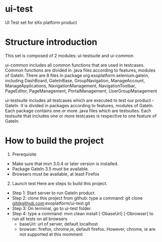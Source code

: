 ui-test
=======

UI Test set for eXo platform product

Structure introduction
==================
This set is composed of 2 modules: ui-testsuite and ui-common

ui-common includes all common functions that are used in testcases. Common functions are divided in .java files according to features, modules of GateIn. There are 8 files in package org.exoplatform.selenium.gatein, including DashBoard, GateInBase, GroupNavigation, ManageAccount, ManageApplications, NavigationManagement, NavigationToolbar, PageEditor, PageManagement, PortalManagement, UserGroupManagement

ui-testsuite includes all testcases which are executed to test our product - GateIn. It is divided in packages according to features, modules of GateIn. Each package contains one or more .java files  which are testsuites. Each testsuite that includes one or more testcases is respective to one feature of GateIn.

How to build the project
=======================
1. Prerequisite
- Make sure that mvn 3.0.4 or later version is installed. 
- Package GateIn 3.5 must be available. 
- Browsers must be available, at least Firefox
2. Launch test
Here are steps to build this project.
- Step 1: Start server to run GateIn product.
- Step 2: clone this project from github: type a command: git clone git@github.com:exoplatform/ui-test.git
- Step 3: On terminal, go to ui-test folder.
- Step 4: type a command: mvn clean install [-DbaseUrl] [-Dbrowser] to run all tests on all browsers
	+ baseUrl: url of server, default localhost
	+ browser: firefox, chrome,ie, default firefox. However, chrome, ie are not supported at this momment



